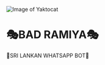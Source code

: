 ![Image of Yaktocat](https://octodex.github.com/images/yaktocat.png)
# 🎭BAD RAMIYA🎭
🚀SRI LANKAN WHATSAPP BOT🚀

